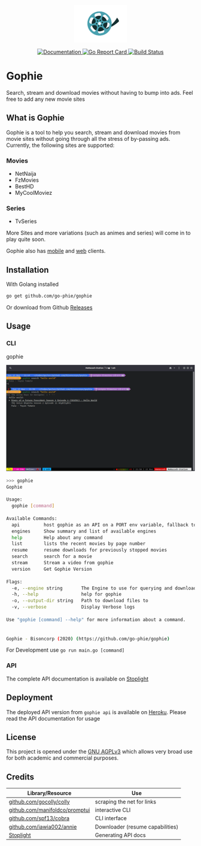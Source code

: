 <p align="center"><img src="assets/reel.png" alt="Gophie" height="100px"></p>

<div align="center">
  <a href="https://godoc.org/github.com/go-phie/gophie">
    <img src="https://img.shields.io/badge/godoc-reference-blue.svg?style=flat-square" alt="Documentation">
  </a>
  <a href="https://goreportcard.com/report/github.com/go-phie/gophie">
    <img src="https://goreportcard.com/badge/github.com/go-phie/gophie" alt="Go Report Card">
  </a>
  <a href="https://travis-ci.com/go-phie/gophie">
    <img src="https://travis-ci.com/go-phie/gophie.svg?branch=master" alt="Build Status">
  </a>
</div>

# Gophie

Search, stream and download movies without having to bump into ads. Feel free to add any new movie sites

## What is Gophie

Gophie is a tool to help you search, stream and download movies from movie sites without going through all the stress of by-passing ads. Currently, the following sites are supported:

### Movies

- NetNaija
- FzMovies
- BestHD
- MyCoolMoviez

### Series

- TvSeries

More Sites and more variations (such as animes and series) will come in to play quite soon.

Gophie also has [mobile](https://github.com/Go-phie/gophie-mobile) and [web](https://github.com/Go-phie/gophie-web) clients.

## Installation
With Golang installed

```bash
go get github.com/go-phie/gophie
```
Or download from Github [Releases](https://github.com/go-phie/gophie/releases)

## Usage

### CLI

gophie

![Demo](assets/demo.gif)
```bash
>>> gophie
Gophie

Usage:
  gophie [command]

Available Commands:
  api         host gophie as an API on a PORT env variable, fallback to set argument
  engines     Show summary and list of available engines
  help        Help about any command
  list        lists the recent movies by page number
  resume      resume downloads for previously stopped movies
  search      search for a movie
  stream      Stream a video from gophie
  version     Get Gophie Version

Flags:
  -e, --engine string       The Engine to use for querying and downloading (default "netnaija")
  -h, --help                help for gophie
  -o, --output-dir string   Path to download files to
  -v, --verbose             Display Verbose logs

Use "gophie [command] --help" for more information about a command.


Gophie - Bisoncorp (2020) (https://github.com/go-phie/gophie)
```

For Development use `go run main.go [command]`

### API

The complete API documentation is available on [Stoplight](https://stoplight.io/p/docs/gh/go-phie/gophie/Gophie.v1.yaml?srn=gh/go-phie/gophie/)


## Deployment

The deployed API version from `gophie api` is available on [Heroku](https://gophie.herokuapp.com). Please read the API documentation for usage

## License

This project is opened under the [GNU AGPLv3](https://github.com/go-phie/gophie/blob/master/LICENSE) which allows very broad use for both academic and commercial purposes.


## Credits
Library/Resource | Use
------- | -----
[github.com/gocolly/colly](https://github.com/gocolly/colly) | scraping the net for links
[github.com/manifoldco/promptui](https://github.com/manifoldco/promptui/) | interactive CLI
[github.com/spf13/cobra](https://github.com/spf13/cobra) | CLI interface
[github.com/iawia002/annie](https://github.com/iawia002/annie) | Downloader (resume capabilities)
[Stoplight](https://stoplight.io) | Generating API docs
